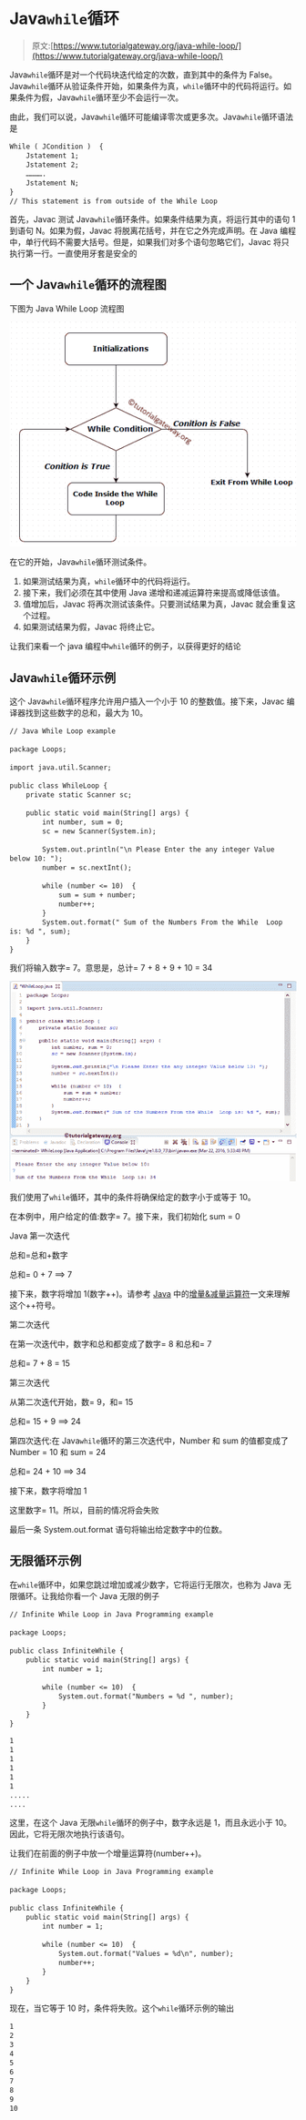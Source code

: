 # Java`while`循环

> 原文:[https://www.tutorialgateway.org/java-while-loop/](https://www.tutorialgateway.org/java-while-loop/)

Java`while`循环是对一个代码块迭代给定的次数，直到其中的条件为 False。Java`while`循环从验证条件开始，如果条件为真，`while`循环中的代码将运行。如果条件为假，Java`while`循环至少不会运行一次。

由此，我们可以说，Java`while`循环可能编译零次或更多次。Java`while`循环语法是

```
While ( JCondition )  {
    Jstatement 1;
    Jstatement 2;
    ………….
    Jstatement N;
}
// This statement is from outside of the While Loop
```

首先，Javac 测试 Java`while`循环条件。如果条件结果为真，将运行其中的语句 1 到语句 N。如果为假，Javac 将脱离花括号，并在它之外完成声明。在 Java 编程中，单行代码不需要大括号。但是，如果我们对多个语句忽略它们，Javac 将只执行第一行。一直使用牙套是安全的

## 一个 Java`while`循环的流程图

下图为 Java While Loop 流程图

![Java While Loop FLOW CHART](img/fc6591b1ef92aecb920fd66ac7daad56.png)

在它的开始，Java`while`循环测试条件。

1.  如果测试结果为真，`while`循环中的代码将运行。
2.  接下来，我们必须在其中使用 Java 递增和递减运算符来提高或降低该值。
3.  值增加后，Javac 将再次测试该条件。只要测试结果为真，Javac 就会重复这个过程。
4.  如果测试结果为假，Javac 将终止它。

让我们来看一个 java 编程中`while`循环的例子，以获得更好的结论

## Java`while`循环示例

这个 Java`while`循环程序允许用户插入一个小于 10 的整数值。接下来，Javac 编译器找到这些数字的总和，最大为 10。

```
// Java While Loop example

package Loops;

import java.util.Scanner;

public class WhileLoop {
	private static Scanner sc;

	public static void main(String[] args) {
		int number, sum = 0;
		sc = new Scanner(System.in);	

		System.out.println("\n Please Enter the any integer Value below 10: ");
		number = sc.nextInt();

		while (number <= 10)  {
			sum = sum + number;
			number++;
		}
		System.out.format(" Sum of the Numbers From the While  Loop is: %d ", sum);
	}
}
```

我们将输入数字= 7。意思是，总计= 7 + 8 + 9 + 10 = 34

![Java While Loop 1](img/00199f42ed623a2d330c408e147ff204.png)

我们使用了`while`循环，其中的条件将确保给定的数字小于或等于 10。

在本例中，用户给定的值:数字= 7。接下来，我们初始化 sum = 0

Java 第一次迭代

总和=总和+数字

总和= 0 + 7 ==> 7

接下来，数字将增加 1(数字++)。请参考 [Java](https://www.tutorialgateway.org/java-tutorial/) 中的[增量&减量运算符](https://www.tutorialgateway.org/increment-and-decrement-operators-in-java/)一文来理解这个++符号。

第二次迭代

在第一次迭代中，数字和总和都变成了数字= 8 和总和= 7

总和= 7 + 8 = 15

第三次迭代

从第二次迭代开始，数= 9，和= 15

总和= 15 + 9 ==> 24

第四次迭代:在 Java`while`循环的第三次迭代中，Number 和 sum 的值都变成了 Number = 10 和 sum = 24

总和= 24 + 10 ==> 34

接下来，数字将增加 1

这里数字= 11。所以，目前的情况将会失败

最后一条 System.out.format 语句将输出给定数字中的位数。

## 无限循环示例

在`while`循环中，如果您跳过增加或减少数字，它将运行无限次，也称为 Java 无限循环。让我给你看一个 Java 无限的例子

```
// Infinite While Loop in Java Programming example 

package Loops;

public class InfiniteWhile {
	public static void main(String[] args) {
		int number = 1;

		while (number <= 10)  {
			System.out.format("Numbers = %d ", number);
		}
	}
}
```

```
1
1
1
1
1
1
.....
....
```

这里，在这个 Java 无限`while`循环的例子中，数字永远是 1，而且永远小于 10。因此，它将无限次地执行该语句。

让我们在前面的例子中放一个增量运算符(number++)。

```
// Infinite While Loop in Java Programming example 

package Loops;

public class InfiniteWhile {
	public static void main(String[] args) {
		int number = 1;

		while (number <= 10)  {
			System.out.format("Values = %d\n", number);
			number++;
		}
	}
}
```

现在，当它等于 10 时，条件将失败。这个`while`循环示例的输出

```
1
2
3
4
5
6
7
8
9
10
```